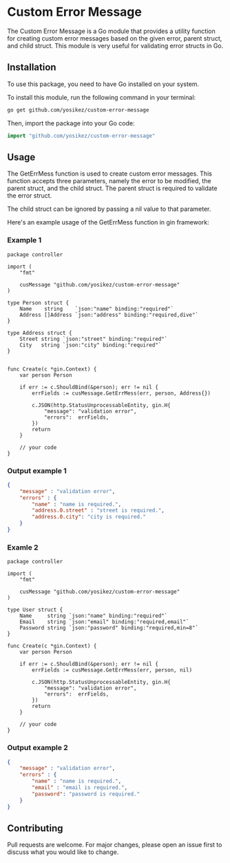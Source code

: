 # Custom Error Message

The Custom Error Message is a Go module that provides a utility function for creating custom error messages based on the given error, parent struct, and child struct. This module is very useful for validating error structs in Go.

## Installation

To use this package, you need to have Go installed on your system.

To install this module, run the following command in your terminal:

```bash
go get github.com/yosikez/custom-error-message
```

Then, import the package into your Go code:
```go
import "github.com/yosikez/custom-error-message"
```

## Usage

The GetErrMess function is used to create custom error messages. This function accepts three parameters, namely the error to be modified, the parent struct, and the child struct. The parent struct is required to validate the error struct.

The child struct can be ignored by passing a nil value to that parameter.

Here's an example usage of the GetErrMess function in gin framework:


### Example 1
```golang
package controller

import (
    "fmt"

    cusMessage "github.com/yosikez/custom-error-message"
)

type Person struct {
	Name    string    `json:"name" binding:"required"`
	Address []Address `json:"address" binding:"required,dive"`
}

type Address struct {
	Street string `json:"street" binding:"required"`
	City   string `json:"city" binding:"required"`
}


func Create(c *gin.Context) {
    var person Person

	if err := c.ShouldBind(&person); err != nil {
		errFields := cusMessage.GetErrMess(err, person, Address{})

		c.JSON(http.StatusUnprocessableEntity, gin.H{
			"message": "validation error",
			"errors":  errFields,
		})
		return
	}

    // your code
}
```
### Output example 1
```json
{
    "message" : "validation error",
    "errors" : {
        "name" : "name is required.",
        "address.0.street" : "street is required.",
        "address.0.city": "city is required."
    }
}

```


### Examle 2

```golang
package controller

import (
    "fmt"

    cusMessage "github.com/yosikez/custom-error-message"
)

type User struct {
    Name     string `json:"name" binding:"required"`
    Email    string `json:"email" binding:"required,email"`
    Password string `json:"password" binding:"required,min=8"`
}

func Create(c *gin.Context) {
    var person Person

	if err := c.ShouldBind(&person); err != nil {
		errFields := cusMessage.GetErrMess(err, person, nil)

		c.JSON(http.StatusUnprocessableEntity, gin.H{
			"message": "validation error",
			"errors":  errFields,
		})
		return
	}

    // your code
}

```
### Output example 2
```json
{
    "message" : "validation error",
    "errors" : {
        "name" : "name is required.",
    	"email" : "email is required.",
    	"password": "password is required."
    }
}

```

## Contributing

Pull requests are welcome. For major changes, please open an issue first
to discuss what you would like to change.

